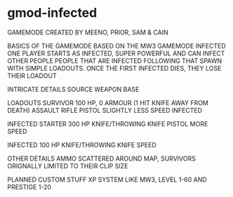 # gmod-infected
GAMEMODE CREATED BY MEENO, PRIOR, SAM & CAIN

BASICS OF THE GAMEMODE
BASED ON THE MW3 GAMEMODE INFECTED
ONE PLAYER STARTS AS INFECTED, SUPER POWERFUL AND CAN INFECT OTHER PEOPLE
PEOPLE THAT ARE INFECTED FOLLOWING THAT SPAWN WITH SIMPLE LOADOUTS. ONCE THE FIRST INFECTED DIES, THEY LOSE THEIR LOADOUT

INTRICATE DETAILS
SOURCE WEAPON BASE

LOADOUTS
SURVIVOR
100 HP, 0 ARMOUR (1 HIT KNIFE AWAY FROM DEATH)
ASSAULT RIFLE
PISTOL
SLIGHTLY LESS SPEED INFECTED

INFECTED STARTER
300 HP
KNIFE/THROWING KNIFE
PISTOL
MORE SPEED

INFECTED
100 HP
KNIFE/THROWING KNIFE
SPEED

OTHER DETAILS
AMMO SCATTERED AROUND MAP, SURVIVORS ORIGNALLY LIMITED TO THEIR CLIP SIZE

PLANNED CUSTOM STUFF
XP SYSTEM LIKE MW3, LEVEL 1-60 AND PRESTIGE 1-20
